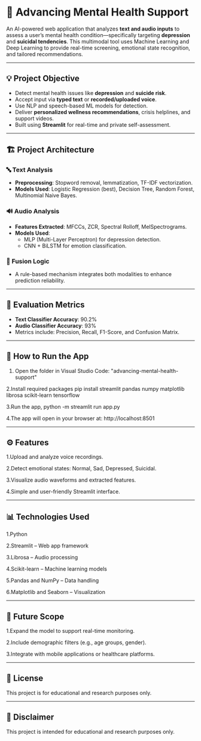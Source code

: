 # 🧠 Advancing Mental Health Support

An AI-powered web application that analyzes **text and audio inputs** to assess a user’s mental health condition—specifically targeting **depression** and **suicidal tendencies**. This multimodal tool uses Machine Learning and Deep Learning to provide real-time screening, emotional state recognition, and tailored recommendations.

---

## 💡 Project Objective

- Detect mental health issues like **depression** and **suicide risk**.
- Accept input via **typed text** or **recorded/uploaded voice**.
- Use NLP and speech-based ML models for detection.
- Deliver **personalized wellness recommendations**, crisis helplines, and support videos.
- Built using **Streamlit** for real-time and private self-assessment.

---

## 🏗️ Project Architecture

### 🔤 Text Analysis
- **Preprocessing**: Stopword removal, lemmatization, TF-IDF vectorization.
- **Models Used**: Logistic Regression (best), Decision Tree, Random Forest, Multinomial Naive Bayes.

### 🔊 Audio Analysis
- **Features Extracted**: MFCCs, ZCR, Spectral Rolloff, MelSpectrograms.
- **Models Used**:
  - MLP (Multi-Layer Perceptron) for depression detection.
  - CNN + BiLSTM for emotion classification.

### 🧩 Fusion Logic
- A rule-based mechanism integrates both modalities to enhance prediction reliability.

---

## 🧪 Evaluation Metrics

- **Text Classifier Accuracy**: 90.2%
- **Audio Classifier Accuracy**: 93%
- Metrics include: Precision, Recall, F1-Score, and Confusion Matrix.

---

## 🚀 How to Run the App

1. Open the folder in Visual Studio Code: "advancing-mental-health-support"

2.Install required packages pip install streamlit  pandas numpy matplotlib librosa scikit-learn tensorflow

3.Run the app, python -m streamlit run app.py

4.The app will open in your browser at: http://localhost:8501

---

## ⚙️ Features

1.Upload and analyze voice recordings.

2.Detect emotional states: Normal, Sad, Depressed, Suicidal.

3.Visualize audio waveforms and extracted features.

4.Simple and user-friendly Streamlit interface.

---

## 📊 Technologies Used

1.Python

2.Streamlit – Web app framework

3.Librosa – Audio processing

4.Scikit-learn – Machine learning models

5.Pandas and NumPy – Data handling

6.Matplotlib and Seaborn – Visualization

---

## 🧪 Future Scope
1.Expand the model to support real-time monitoring.

2.Include demographic filters (e.g., age groups, gender).

3.Integrate with mobile applications or healthcare platforms.

---

## 📌 License
This project is for educational and research purposes only.

---

## 📌 Disclaimer
This project is intended for educational and research purposes only.

